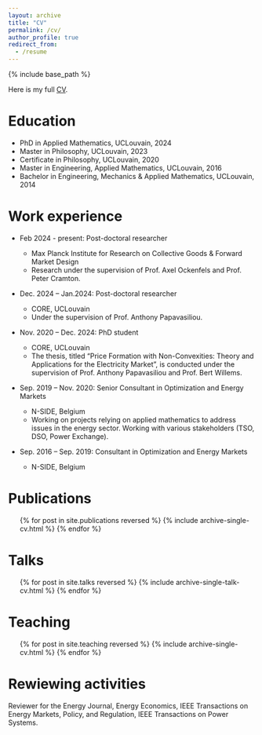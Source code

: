 ```yaml
---
layout: archive
title: "CV"
permalink: /cv/
author_profile: true
redirect_from:
  - /resume
---
```


{% include base_path %}

Here is my full [CV](https://NicolasStevens.github.io/files/CV.pdf).

Education
======
* PhD in Applied Mathematics, UCLouvain, 2024
* Master in Philosophy, UCLouvain, 2023
* Certificate in Philosophy, UCLouvain, 2020
* Master in Engineering, Applied Mathematics, UCLouvain, 2016
* Bachelor in Engineering, Mechanics & Applied Mathematics, UCLouvain, 2014

Work experience
======
* Feb 2024 - present: Post-doctoral researcher
  * Max Planck Institute for Research on Collective Goods & Forward
Market Design
  * Research under the supervision of Prof. Axel Ockenfels and Prof. Peter Cramton.

* Dec. 2024 – Jan.2024: Post-doctoral researcher
  * CORE, UCLouvain
  * Under the supervision of Prof. Anthony Papavasiliou.

* Nov. 2020 – Dec. 2024: PhD student
  * CORE, UCLouvain
  * The thesis, titled “Price Formation with Non-Convexities: Theory and Applications for the Electricity Market”, is conducted under the supervision of Prof. Anthony Papavasiliou and Prof. Bert Willems.
 
* Sep. 2019 – Nov. 2020: Senior Consultant in Optimization and Energy Markets
  * N-SIDE, Belgium
  * Working on projects relying on applied mathematics to address issues in the energy sector. Working with various stakeholders (TSO, DSO, Power Exchange).
 
* Sep. 2016 – Sep. 2019: Consultant in Optimization and Energy Markets
  * N-SIDE, Belgium

Publications
======
  <ul>{% for post in site.publications reversed %}
    {% include archive-single-cv.html %}
  {% endfor %}</ul>
  
Talks
======
  <ul>{% for post in site.talks reversed %}
    {% include archive-single-talk-cv.html  %}
  {% endfor %}</ul>
  
Teaching
======
  <ul>{% for post in site.teaching reversed %}
    {% include archive-single-cv.html %}
  {% endfor %}</ul>
  
Rewiewing activities
======
Reviewer for the Energy Journal, Energy Economics, IEEE Transactions on Energy Markets, Policy, and Regulation, IEEE Transactions on Power Systems.


